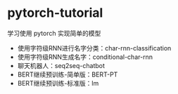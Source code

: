 # pytorch-tutorial
学习使用 pytorch 实现简单的模型

- 使用字符级RNN进行名字分类：char-rnn-classification
- 使用字符级RNN生成名字：conditional-char-rnn
- 聊天机器人：seq2seq-chatbot
- BERT继续预训练-简单版：BERT-PT
- BERT继续预训练-标准版：lm

